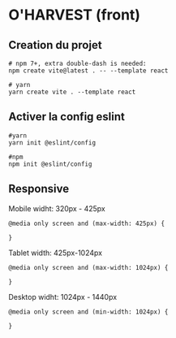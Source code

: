 # O'HARVEST (front)

## Creation du projet

```
# npm 7+, extra double-dash is needed:
npm create vite@latest . -- --template react

# yarn
yarn create vite . --template react
```

## Activer la config eslint

```
#yarn
yarn init @eslint/config

#npm
npm init @eslint/config
```

## Responsive

Mobile widht: 320px - 425px

```
@media only screen and (max-width: 425px) {

}
```

Tablet width: 425px-1024px

```
@media only screen and (max-width: 1024px) {

}
```

Desktop widht: 1024px - 1440px

```
@media only screen and (min-width: 1024px) {

}
```
